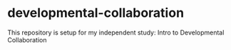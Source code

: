 # developmental-collaboration
This repository is setup for my independent study: Intro to Developmental Collaboration
